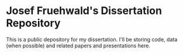 Josef Fruehwald's Dissertation Repository
=============================

This is a public depository for my dissertation. I'll be storing code, data (when possible) and related papers and presentations here.


